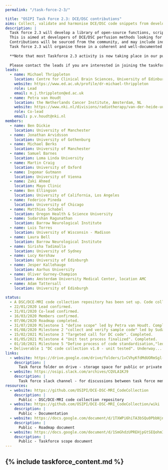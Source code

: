 ```yaml
---
permalink: "/task-force-2-3/"

title: "OSIPI Task Force 2.3: DCE/DSC contributions"
aims: Collect, validate and harmonise DCE/DSC code snippets from developers
description: |
  Task force 2.3 will develop a library of open-source functions, scripts and pipelines for DCE/DSC perfusion imaging analysis. 
  This is aimed at developers of DCE/DSC perfusion methods looking for specific functionality or development templates, or who want to share their own in-house developments with others. 
  Contributions will be sourced from the community, and may include individual functions and more complete pipelines in various programming languages. 
  Task force 2.3 will organise these in a coherent and well-documented library structure as defined by task force 2.1, then identify and develop any missing functionality. 
  
  **Note that most Taskforce 2.3 activity is now taking place in our public [DSC-/DCE-MRI Python code repository](https://github.com/OSIPI/DCE-DSC-MRI_CodeCollection) on Github. Please visit the repository [wiki](https://github.com/OSIPI/DCE-DSC-MRI_CodeCollection/wiki) for detailed information.**
  
  Please contact the leads if you are interested in joining the taskforce or in contributing code.  
leads:
  - name: Michael Thrippleton
    location: Centre for Clinical Brain Sciences, University of Edinburgh, UK
    website: https://www.ed.ac.uk/profile/dr-michael-thrippleton
    role: Lead
    email: m.j.thrippleton@ed.ac.uk 
  - name: Petra van Houdt
    location: the Netherlands Cancer Institute, Amsterdam, NL
    website: https://www.nki.nl/divisions/radiotherapy/van-der-heide-uulke-group/
    role: Co-lead
    email: p.v.houdt@nki.nl 
members:
  - name: Ben Dickie
    location: University of Manchester
  - name: Jonathan Arvidsson
    location: University of Gothenburg
  - name: Michael Berks
    location: University of Manchester
  - name: Samuel Barnes
    location: Loma Linda University
  - name: Martin Craig
    location: University of Oxford
  - name: Ingomar Gutmann
    location: University of Vienna 
  - name: Zaki Ahmed
    location: Mayo Clinic
  - name: Ben Ellingson
    location: University of California, Los Angeles
  - name: Federico Pineda
    location: University of Chicago
  - name: Matthias Schabel
    location: Oregon Health & Science University
  - name: Sudarshan Ragunathan
    location: Barrow Neurological Institute
  - name: Luis Torres
    location: University of Wisconsin - Madison
  - name: Laura Bell
    location: Barrow Neurological Institute
  - name: Sirisha Tadimalla
    location: University of Sydney
  - name: Lucy Kershaw
    location: University of Edinburgh
  - name: Jesper Kallehauge
    location: Aarhus University
  - name: Oliver Gurney-Champion
    location: Amsterdam University Medical Center, location AMC
  - name: Adam Tattersall
    location: University of Edinburgh
     
status:  
  - A DSC/DCE-MRI code collection repository has been set up. Code collection and testing are underway (see [here](https://github.com/OSIPI/DCE-DSC-MRI_CodeCollection/blob/develop/doc/code_contributions_record.csv) for overview of progress).
  - 22/01/2020 Lead confirmed.
  - 31/01/2020 Co-lead confirmed.
  - 16/03/2020 Members confirmed.
  - 07/06/2020 Roadmap completed.
  - 31/07/2020 Milestone 1 "define scope" led by Petra van Houdt. Completed.
  - 01/08/2020 Milestone 2 "collect and verify sample code" led by Sudarshan Ragunathan. Completed.
  - 15/02/2021 Milestone 3 "Targeted call for DC code". Completed.
  - 01/05/2021 Milestone 4 "Unit test process finalized". Completed.
  - 01/10/2021 Milestone 5 "Define process of code standardisation,"led by Michael Berks. Completed.
  - Deliverable 1 "DC code collection v1.0 - unit tested". Underway...
links:
  - website: https://drive.google.com/drive/folders/1vCVhyKfdMdUORmSgl-M7Du71qDjsRurc
    description: |
      Task force folder on drive - storage space for public or private documents developed by the task force.        
  - website: https://osipi.slack.com/archives/CQVLA1KJ9
    description: |
      Task force slack channel - for discussions between task force members.
resources:
  - website: https://github.com/OSIPI/DCE-DSC-MRI_CodeCollection
    description: |
      Public - DSC/DCE-MRI code collection repository
  - website: https://github.com/OSIPI/DCE-DSC-MRI_CodeCollection/wiki
    description: |
      Public - Documentation
  - website: https://docs.google.com/document/d/1TXWPi6hiTA3bSQu0PbbNjnlNoVClik53Psp3QkVtvww/edit#bookmark=id.obucmtsk8skv
    description: |
      Public - Roadmap document
  - website: https://docs.google.com/document/d/1SmGhdzUPREHjpGtSEQohmIYz1Fi-XmHm0R8_Qp8xCuI/edit?usp=sharing
    description: |
      Public - Taskforce scope document
---
```


{% include taskforce_content.md %}
---

<!--- Please include your task force contents below, free formatting -->
